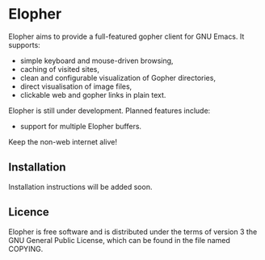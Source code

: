 # Elopher

Elopher aims to provide a full-featured gopher client for GNU Emacs.
It supports:
- simple keyboard and mouse-driven browsing,
- caching of visited sites,
- clean and configurable visualization of Gopher directories,
- direct visualisation of image files,
- clickable web and gopher links in plain text.

Elopher is still under development.  Planned features include:
- support for multiple Elopher buffers.

Keep the non-web internet alive!

## Installation

Installation instructions will be added soon.

## Licence

Elopher is free software and is distributed under the terms of version
3 the GNU General Public License, which can be found in the file named
COPYING.

